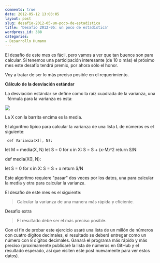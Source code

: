 ```yaml
---
comments: true
date: 2012-05-12 13:03:05
layout: post
slug: desafio-2012-05-un-poco-de-estadistica
title: 'Desafío 2012-05: un poco de estadística'
wordpress_id: 388
categories:
- Desarrollo Humano
---
```


El desafío de este mes es fácil, pero vamos a ver que tan buenos son para calcular. Si tenemos una participación interesante (de 10 o más) el próximo mes este desafío tendrá premio, por ahora sólo el honor.

Voy a tratar de ser lo más preciso posible en el requerimiento.

**Cálculo de la desviación estándar**

La desviación estándar se define como la raiz cuadrada de la varianza, una   fórmula para la varianza es esta:

[![](http://www.programando.org/blog/wp-content/uploads/2012/05/varianza.png)](http://www.programando.org/blog/wp-content/uploads/2012/05/varianza.png)

La X con la barrita encima es la media.

El algoritmo típico para calcular la varianza de una lista L de números es el siguiente:




`
def Varianza(X[], N):`




let M = media(X, N)
let S = 0
for x in X:
S = S + (x-M)^2
return S/N




def media(X[], N):




let S = 0
for x in X:
S = S + x
return S/N


Este algoritmo requiere "pasar" dos veces por los datos, una para calcular la media y otra para calcular la varianza.

El desafío de este mes es el siguiente:


> Calcular la varianza de una manera más rápida y eficiente.


Desafio extra


> El resultado debe ser el más preciso posible.


Con el fin de probar este ejercicio usaré una lista de un millón de números con cuatro dígitos decimales, el resultado se deberá entregar como un número con 8 dígitos decimales. Ganará el programa más rápido y más preciso (proximamente publicaré la lista de números en GitHub y el resultado esperado, así que visiten este post nuevamente para ver estos datos).


